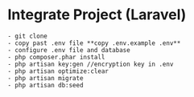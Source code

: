 # Integrate Project (Laravel)
    - git clone
    - copy past .env file **copy .env.example .env**
    - configure .env file and database
    - php composer.phar install
    - php artisan key:gen //encryption key in .env
    - php artisan optimize:clear
    - php artisan migrate 
    - php artisan db:seed
